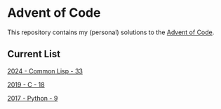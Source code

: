 # Advent of Code
This repository contains my (personal) solutions to the [Advent of Code](https://adventofcode.com/).

## Current List

[2024 - Common Lisp - 33](https://github.com/cheesePizza2/advent-of-code/tree/main/2024_Common_Lisp)

[2019 - C - 18](https://github.com/cheesePizza2/advent-of-code/tree/main/2019_C)

[2017 - Python - 9](https://github.com/cheesePizza2/advent-of-code/tree/main/2017_Python)
